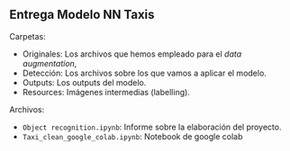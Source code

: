 ## Entrega Modelo NN Taxis

Carpetas:

* Originales: Los archivos que hemos empleado para el _data augmentation_,
* Detección: Los archivos sobre los que vamos a aplicar el modelo.
* Outputs: Los outputs del modelo.
* Resources: Imágenes intermedias (labelling).

Archivos:

* `Object recognition.ipynb`: Informe sobre la elaboración del proyecto.
* `Taxi_clean_google_colab.ipynb`: Notebook de google colab
